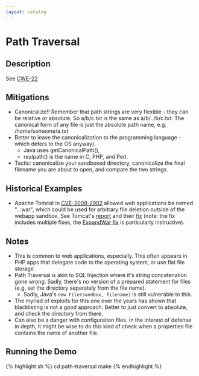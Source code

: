 ```yaml
---
layout: catalog
---
```


Path Traversal
==============

Description
-----------

See [CWE-22](http://cwe.mitre.org/data/definitions/22.html)

Mitigations
-----------

* Canonicalize!! Remember that path strings are very flexible - they can be relative or absolute. So a/b/c.txt is the same as a/b/../b/c.txt. The canonical form of any file is just the absolute path name, e.g. /home/someone/a.txt
* Better to leave the canonicalization to the programming language - which defers to the OS anyway). 
  * Java uses getCanonicalPath(), 
  * realpath() is the name in C, PHP, and Perl. 
* Tactic: canonicalize your sandboxed directory, canonicalize the final filename you are about to open, and compare the two strings.
 
Historical Examples
-------------------
* Apache Tomcat in [CVE-2009-2902](http://cve.mitre.org/cgi-bin/cvename.cgi?name=CVE-2009-2902) allowed web applications be named "...war", which could be used for arbitrary file deletion outside of the webapp sandbox. See Tomcat's [report](http://tomcat.apache.org/security-5.html) and their [fix](http://svn.apache.org/viewvc?view=revision&revision=902650) (note: the fix includes multiple fixes, the [ExpandWar fix](http://svn.apache.org/viewvc/tomcat/tc5.5.x/trunk/container/catalina/src/share/org/apache/catalina/startup/ExpandWar.java?r1=902650&r2=902649&pathrev=902650) is particularly instructive).

Notes
-----

* This is common to web applications, especially. This often appears in PHP apps that delegate code to the operating system, or use flat file storage.
* Path Traversal is akin to SQL Injection where it's string concatenation gone wrong. Sadly, there's no version of a prepared statement for files (e.g. set the directory separately from the file name). 
  * Sadly, Java's `new File(sandbox, filename)` is still vulnerable to this.
* The myriad of exploits for this one over the years has shown that blacklisting is not a good approach. Better to just convert to absolute, and check the directory from there.
* Can also be a danger with configuration files. In the interest of defense in depth, it might be wise to do this kind of check when a properties file contains the name of another file.

Running the Demo
----------------
{% highlight sh %}
  cd path-traversal
  make
{% endhighlight %}
